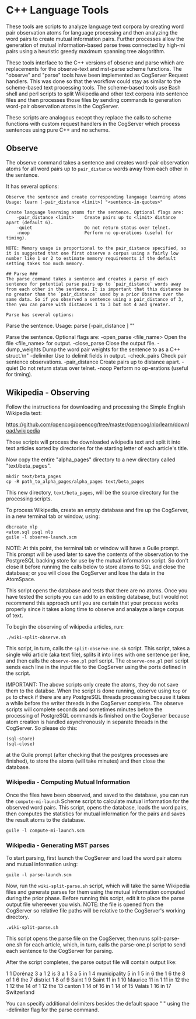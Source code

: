 # C++ Language Tools #

These tools are scripts to analyze language text corpora by creating word pair observation atoms for language processing and then analyzing the word pairs to create mutual information pairs. Further processes allow the generation of mutual information-based parse trees connected by high-mi pairs using a heuristic greedy maximum spanning tree alogorithm.

These tools interface to the C++ versions of observe and parse which are replacements for the observe-text and mst-parse scheme functions. The "observe" and "parse" tools have been implemented as CogServer Request handlers. This was done so that the workflow could stay as similar to the scheme-based text processing tools. The scheme-based tools use Bash shell and perl scripts to split Wikipedia and other text corpora into sentence files and then processes those files by sending commands to generation word-pair observation atoms in the CogServer.

These scripts are analogous except they replace the calls to scheme functions with custom request handlers in the CogServer which process sentences using pure C++ and no scheme. 

## Observe ###
The observe command takes a sentence and creates word-pair observation atoms for all word pairs up to `pair_distance` words away from each other in the sentence.

It has several options:

```
Observe the sentence and create corresponding language learning atoms
Usage: learn [-pair_distance <limit>] "<sentence-in-quotes>"

Create language learning atoms for the sentence. Optional flags are:
    -pair_distance <limit>    Create pairs up to <limit> distance apart (default 6).
    -quiet                    Do not return status over telnet.
    -noop                     Perform no op-erations (useful for timing).

NOTE: Memory usage is proportional to the pair_distance specified, so it is suggested that one first observe a corpus using a fairly low number like 1 or 2 to estimate memory requirements if the default setting takes too much memory.

## Parse ###
The parse command takes a sentence and creates a parse of each sentence for potential parse pairs up to `pair_distance` words away from each other in the sentence. It is important that this distance be no greater than the `pair_distance` used by a prior Observe over the same data. So if you observed a sentence using a pair_distance of 3, then you can parse with distances 1 to 3 but not 4 and greater.

Parse has several options:

```
Parse the sentence.
Usage: parse [-pair_distance <limit>] "<sentence-in-quotes>"

Parse the sentence. Optional flags are:
    -open_parse <file_name>    Open the file <file_name> for output.
    -close_parse               Close the output file.
    -dump_weights <file>       Dump the word pair weights for the sentence to
                               <file> as a C++ struct.\n"
    -delimiter <string>        Use <string> to delimit fields in output.
    -check_pairs               Check pair sentence observations.
    -pair_distance <limit>     Create pairs up to <limit> distance apart.
    -quiet                     Do not return status over telnet.
    -noop                      Perform no op-erations (useful for timing).

## Wikipedia - Observing ##

Follow the instructions for downloading and processing the Simple English Wikipedia text:

https://github.com/opencog/opencog/tree/master/opencog/nlp/learn/download/wikipedia

Those scripts will process the downloaded wikipedia text and split it into text articles sorted by directories for the starting letter of each article's title.

Now copy the entire "alpha_pages" directory to a new directory called "text/beta_pages". 
```
mkdir text/beta_pages
cp -R path_to_alpha_pages/alpha_pages text/beta_pages
```

This new directory, `text/beta_pages`,  will be the source directory for the processing scripts.

To process Wikipedia, create an empty database and fire up the CogServer, in a new terminal tab or window, using:
```
dbcreate nlp
<atom.sql psql nlp
guile -l observe-launch.scm
```

NOTE: At this point, the terminal tab or window will have a Guile prompt. This prompt will be used later to save the contents of the observation to the PostgreSQL backing store for use by the mutual information script. So don't close it before running the calls below to store atoms to SQL and close the database; or you will close the CogServer and lose the data in the AtomSpace.

This script opens the database and tests that there are no atoms. Once you have tested the scripts you can add to an existing database, but I would not recommend this approach until you are certain that your process works properly since it takes a long time to observe and analayze a large corpus of text.

To begin the observing of wikipedia articles, run:
```
./wiki-split-observe.sh
```

This script, in turn, calls the `split-observe-one.sh` script. This script, takes a single wiki article (aka text file), splits it into lines with one sentence per line, and then calls the `observe-one.pl` perl script. The `observe-one.pl` perl script sends each line in the input file to the CogServer using the ports defined in the script.

IMPORTANT: The above scripts only create the atoms, they do not save them to the databse. When the script is done running, observe using `top` or `ps` to check if there are any PostgreSQL threads processing because it takes a while before the writer threads in the CogServer complete. The observe scripts will complete seconds and sometimes minutes before the processing of PostgreSQL commands is finished on the CogServer because atom creation is handled asynchronously in separate threads in the CogServer. So please do this:
```
(sql-store)
(sql-close)
```
at the Guile prompt (after checking that the postgres processes are finished), to store the atoms (will take minutes) and then close the database.

### Wikipedia - Computing Mutual Information ###
Once the files have been observed, and saved to the database, you can run the `compute-mi-launch` Scheme script to calculate mutual information for the observed word pairs. This script, opens the database, loads the word pairs, then computes the statistics for mutual information for the pairs and saves the result atoms to the database.
```
guile -l compute-mi-launch.scm
```

### Wikipedia - Generating MST parses ###
To start parsing, first launch the CogServer and load the word pair atoms and mutual information using:
```
guile -l parse-launch.scm
```

Now, run the `wiki-split-parse.sh` script, which will take the same Wikipedia files and generate parses for them using the mutual information computed during the prior phase. Before running this script, edit it to place the parse output file whereever you wish. NOTE: the file is opened from the CogServer so relative file paths will be relative to the CogServer's working directory.
```
.wiki-split-parse.sh
```
This script opens the parse file on the CogServer, then runs split-parse-one.sh for each article, which, in turn, calls the parse-one.pl script to send each sentence to the CogServer for parsing.

After the script completes, the parse output file will contain output like:

1 1 Dorénaz 3 a
1 2 is 3 a
1 3 a 5 in
1 4 municipality 5 in
1 5 in 6 the
1 6 the 8 of
1 6 the 7 district
1 8 of 9 Saint
1 9 Saint 11 in
1 10 Maurice 11 in
1 11 in 12 the
1 12 the 14 of
1 12 the 13 canton
1 14 of 16 in
1 14 of 15 Valais
1 16 in 17 Switzerland

You can specify additional delimiters besides the default space " " using the -delimiter flag for the parse command.
